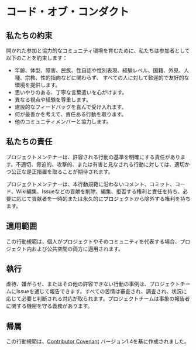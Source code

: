 # コード・オブ・コンダクト

## 私たちの約束

開かれた参加と協力的なコミュニティ環境を育むために、私たちは参加者として以下のことを約束します：

* 年齢、体型、障害、民族、性自認や性別表現、経験レベル、国籍、外見、人種、宗教、性的指向などに関わらず、
  すべての人に対して歓迎的で友好的な環境を提供します。
* 思いやりのある、丁寧な言葉遣いを心がけます。
* 異なる視点や経験を尊重します。
* 建設的なフィードバックを喜んで受け入れます。
* 何が最善かを考えて、責任ある行動を取ります。
* 他のコミュニティメンバーと協力します。


## 私たちの責任

プロジェクトメンテナーは、許容される行動の基準を明確にする責任があります。不適切、脅迫的、攻撃的、または有害と見なされる行動に対しては、適切かつ公正な是正措置を取ることが期待されます。

プロジェクトメンテナーは、本行動規範に沿わないコメント、コミット、コード、Wiki編集、Issueなどの貢献を削除、編集、拒否する権利と責任を持ち、必要に応じて貢献者を一時的または永久的にプロジェクトから除外する権利を持ちます。

## 適用範囲

この行動規範は、個人がプロジェクトやそのコミュニティを代表する場合、プロジェクト内および公共空間の両方に適用されます。

## 執行

虐待、嫌がらせ、またはその他の許容できない行動の事例は、プロジェクトチームにIssueを通じて報告できます。すべての苦情は審査され、調査され、状況に応じて必要と判断される対応が取られます。プロジェクトチームは事象の報告者に関する機密を守る義務があります。

## 帰属

この行動規範は、[Contributor Covenant](https://www.contributor-covenant.org) バージョン1.4を基に作成されました。
